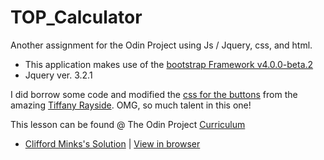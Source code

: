 # TOP_Calculator
Another assignment for the Odin Project using Js / Jquery, css, and html.

- This application makes use of the [bootstrap Framework v4.0.0-beta.2](https://en.wikipedia.org/wiki/Bootstrap_(front-end_framework))
- Jquery ver. 3.2.1

I did borrow some code and modified the [css for the buttons](https://codepen.io/tmrDevelops/pen/VeRvKX) from the amazing [Tiffany Rayside](https://codepen.io/tmrDevelops). OMG, so much talent in this one!

This lesson can be found @ The Odin Project [Curriculum](https://www.theodinproject.com/courses/web-development-101/lessons/calculator)

* [Clifford Minks's Solution](https://github.com/xxerror500xx/TOP_Calculator) | [View in browser](https://xxerror500xx.github.io/TOP_Calculator)
